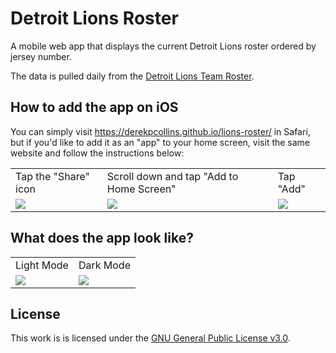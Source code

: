 # Detroit Lions Roster

A mobile web app that displays the current Detroit Lions roster ordered by jersey number.

The data is pulled daily from the [Detroit Lions Team Roster](https://www.detroitlions.com/team/players-roster/).

## How to add the app on iOS

You can simply visit https://derekpcollins.github.io/lions-roster/ in Safari, but if you'd like to add it as an "app" to your home screen, visit the same website and follow the instructions below:

<table>
	<tr>
		<td>Tap the "Share" icon</td>
		<td>Scroll down and tap "Add to Home Screen"</td>
		<td>Tap "Add"</td>
	</tr>
	<tr>
		<td><img src="/assets/img/screenshots/share-icon.jpg"></td>
		<td><img src="/assets/img/screenshots/add-to-home-screen.jpg"></td>
		<td><img src="/assets/img/screenshots/add.jpg"></td>
	</tr>
</table>

## What does the app look like?

<table>
	<tr>
		<td>Light Mode</td>
		<td>Dark Mode</td>
	</tr>
	<tr>
		<td><img src="/assets/img/screenshots/light-mode.jpg"></td>
		<td><img src="/assets/img/screenshots/dark-mode.jpg"></td>
	</tr>
</table>

## License

This work is is licensed under the [GNU General Public License v3.0](/LICENSE.md).
